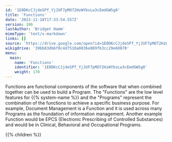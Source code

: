 ```yaml
---
id: '1E0DKcCJjdeSPf_YjJUF7pMO72HzWYbsLw3cEmdGW5g0'
title: 'Functions'
date: '2022-11-18T17:33:54.557Z'
version: 106
lastAuthor: 'Bridget Hamm'
mimeType: 'text/x-markdown'
links: []
source: 'https://drive.google.com/open?id=1E0DKcCJjdeSPf_YjJUF7pMO72HzWYbsLw3cEmdGW5g0'
wikigdrive: '39bb83db6f8c4d7510a0836e889fb3cc29e60870'
menu:
  main:
    name: 'Functions'
    identifier: '1E0DKcCJjdeSPf_YjJUF7pMO72HzWYbsLw3cEmdGW5g0'
    weight: 170
---
```

Functions are functional components of the software that when combined together can be used to build a Program.  The "Functions" are the low level features for {{% system-name %}} and the "Programs" represent the combination of the functions to achieve a specific business purpose.  For example, Document Management is a Function and it is used across many Programs as the foundation of information management.  Another example Function would be EPCS (Electronic Prescribing of Controlled Substances) and would be in Clinical, Behavioral and Occupational Programs.  

{{% children %}}
